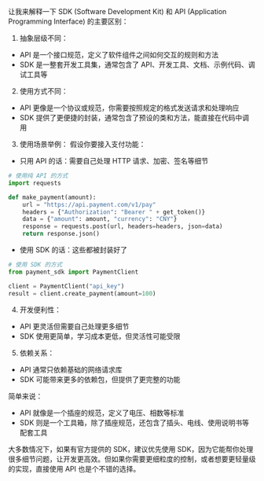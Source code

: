 
让我来解释一下 SDK (Software Development Kit) 和 API (Application Programming Interface) 的主要区别：

1. 抽象层级不同：
- API 是一个接口规范，定义了软件组件之间如何交互的规则和方法
- SDK 是一整套开发工具集，通常包含了 API、开发工具、文档、示例代码、调试工具等

2. 使用方式不同：
- API 更像是一个协议或规范，你需要按照规定的格式发送请求和处理响应
- SDK 提供了更便捷的封装，通常包含了预设的类和方法，能直接在代码中调用

3. 使用场景举例：
假设你要接入支付功能：
- 只用 API 的话：需要自己处理 HTTP 请求、加密、签名等细节
```python
# 使用纯 API 的方式
import requests

def make_payment(amount):
    url = "https://api.payment.com/v1/pay"
    headers = {"Authorization": "Bearer " + get_token()}
    data = {"amount": amount, "currency": "CNY"}
    response = requests.post(url, headers=headers, json=data)
    return response.json()
```

- 使用 SDK 的话：这些都被封装好了
```python
# 使用 SDK 的方式
from payment_sdk import PaymentClient

client = PaymentClient("api_key")
result = client.create_payment(amount=100)
```

4. 开发便利性：
- API 更灵活但需要自己处理更多细节
- SDK 使用更简单，学习成本更低，但灵活性可能受限

5. 依赖关系：
- API 通常只依赖基础的网络请求库
- SDK 可能带来更多的依赖包，但提供了更完整的功能

简单来说：
- API 就像是一个插座的规范，定义了电压、相数等标准
- SDK 则是一个工具箱，除了插座规范，还包含了插头、电线、使用说明书等配套工具

大多数情况下，如果有官方提供的 SDK，建议优先使用 SDK，因为它能帮你处理很多细节问题，让开发更高效。但如果你需要更细粒度的控制，或者想要更轻量级的实现，直接使用 API 也是个不错的选择。